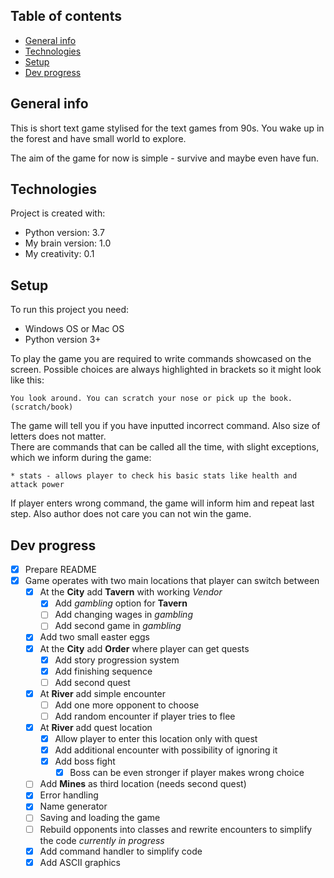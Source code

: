 ## Table of contents
* [General info](#general-info)
* [Technologies](#technologies)
* [Setup](#setup)
* [Dev progress](#dev-progress)

## General info
This is short text game stylised for the text games from 90s. You wake up in the forest and have small world to explore.

The aim of the game for now is simple - survive and maybe even have fun.

## Technologies
Project is created with:
* Python version: 3.7
* My brain version: 1.0
* My creativity: 0.1


## Setup
To run this project you need:
* Windows OS or Mac OS
* Python version 3+

To play the game you are required to write commands showcased on the screen. Possible choices are always highlighted in brackets so it might look like this:
```
You look around. You can scratch your nose or pick up the book. (scratch/book)
```
The game will tell you if you have inputted incorrect command. Also size of letters does not matter.  
There are commands that can be called all the time, with slight exceptions, which we inform during the game:
```
* stats - allows player to check his basic stats like health and attack power
```

If player enters wrong command, the game will inform him and repeat last step.
Also author does not care you can not win the game.

## Dev progress
- [x] Prepare README
- [x] Game operates with two main locations that player can switch between
    - [x] At the **City** add **Tavern** with working *Vendor*
        - [x] Add *gambling* option for **Tavern**
        - [ ] Add changing wages in *gambling*
        - [ ] Add second game in *gambling*
    - [x] Add two small easter eggs
    - [x] At the **City** add **Order** where player can get quests
        - [x] Add story progression system
        - [x] Add finishing sequence
        - [ ] Add second quest
    - [x] At **River** add simple encounter
        - [ ] Add one more opponent to choose
        - [ ] Add random encounter if player tries to flee
    - [x] At **River** add quest location
        - [x] Allow player to enter this location only with quest
        - [x] Add additional encounter with possibility of ignoring it
        - [x] Add boss fight
            - [x] Boss can be even stronger if player makes wrong choice
    - [ ] Add **Mines** as third location (needs second quest)
    - [x] Error handling
    - [x] Name generator
    - [ ] Saving and loading the game
    - [ ] Rebuild opponents into classes and rewrite encounters to simplify the code *currently in progress*
    - [x] Add command handler to simplify code
    - [x] Add ASCII graphics